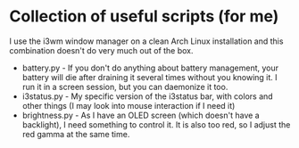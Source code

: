 # Collection of useful scripts (for me)

I use the i3wm window manager on a clean Arch Linux installation and this combination doesn't do very much out of the box.

- battery.py - If you don't do anything about battery management, your battery will die after draining it several times without you knowing it. I run it in a screen session, but you can daemonize it too.
- i3status.py - My specific version of the i3status bar, with colors and other things (I may look into mouse interaction if I need it)
- brightness.py - As I have an OLED screen (which doesn't have a backlight), I need something to control it. It is also too red, so I adjust the red gamma at the same time.

